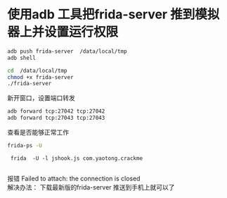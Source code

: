 
# 使用adb 工具把frida-server 推到模拟器上并设置运行权限

```bash
adb push frida-server  /data/local/tmp
adb shell 

cd  /data/local/tmp
chmod +x frida-server
./frida-server

```

新开窗口，设置端口转发
``` bash
adb forward tcp:27042 tcp:27042
adb forward tcp:27043 tcp:27043
```


查看是否能够正常工作
```bash
frida-ps -U 
```


```shell script
 frida  -U -l jshook.js com.yaotong.crackme


```


报错 Failed to attach: the connection is closed   
解决办法：
下载最新版的frida-server 推送到手机上就可以了

